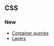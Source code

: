 ## CSS

### New

* [Container queries](https://developer.mozilla.org/en-US/docs/Web/CSS/CSS_Container_Queries)
* [Layers](https://developer.mozilla.org/en-US/docs/Web/CSS/@layer)
